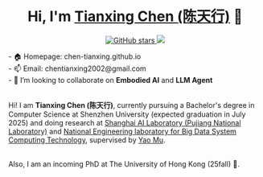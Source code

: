 <h1 align="center">Hi, I'm <a href="https://chen-tianxing.github.io/">Tianxing Chen (陈天行)</a> 👋 </h1>
<p align="center">
  <a href="github.com/chen-tianxing">
    <img src="https://img.shields.io/github/stars/chen-tianxing?style=social" alt="GitHub stars">
  </a>
  <a href="https://hits.seeyoufarm.com"><img src="https://hits.seeyoufarm.com/api/count/incr/badge.svg?url=https%3A%2F%2Fchen-tianxing.github.io&count_bg=%2321E0D7&title_bg=%23245DD3&icon=github.svg&icon_color=%23E7E7E7&title=Homepage Viewers+%28today+%2F+total%29&edge_flat=false"/></a>
</p>
- 🏠 Homepage: chen-tianxing.github.io<br>
- 📫 Email: chentianxing2002@gmail.com<br>
- 🤝 I’m looking to collaborate on <strong>Embodied AI</strong> and <strong>LLM Agent</strong><br><br>

Hi! I am <strong>Tianxing Chen (陈天行)</strong>, currently pursuing a Bachelor's degree in Computer Science at Shenzhen University (expected graduation in July 2025) and doing research at <a href="https://www.shlab.org.cn/"> Shanghai AI Laboratory (Pujiang National Laboratory)</a> and <a href="https://bdsc.szu.edu.cn/home">National Engineering laboratory for Big Data System Computing Technology</a>, supervised by <a href="https://yaomarkmu.github.io/">Yao Mu</a>. <br><br>

Also, I am an incoming PhD at The University of Hong Kong (25fall) 🌹. 




